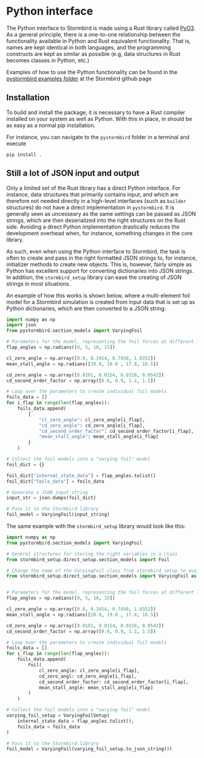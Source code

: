 # Python interface
The Python interface to Stormbird is made using a Rust library called [PyO3](https://pyo3.rs/). As a general principle, there is a one-to-one relationship between the functionality available in Python and Rust equivalent functionality. That is, names are kept identical in both languages, and the programming constructs are kept as similar as possible (e.g, data structures in Rust becomes classes in Python, etc.)

Examples of how to use the Python functionality can be found in the [pystormbird examples folder](https://github.com/NTNU-IMT/stormbird/tree/main/interfaces/pystormbird/examples) at the Stormbird github page

## Installation

To build and install the package, it is necessary to have a Rust compiler installed on your system as well as Python. With this in place, in should be as easy as a normal pip installation.

For instance, you can navigate to the `pystormbird` folder in a terminal and execute

```
pip install .
```

## Still a lot of JSON input and output
Only a limited set of the Rust library has a direct Python interface. For instance, data structures that primarily contains input, and which are therefore not needed directly in a high-level interfaces (such as `builder` structures) do not have a direct implementation in `pystormbird`. It is generally seen as uncesseary as the same settings can be passed as JSON strings, which are then deserialized into the right structures on the Rust side. Avoiding a direct Python implementation drastically reduces the development overhead when, for instance, something changes in the core library.

As such, even when using the Python interface to Stormbird, the task is often to create and pass in the right formatted JSON strings to, for instance, initializer methods to create new objects. This is, however, fairly simple as Python has excellent support for converting dictionaries into JSON strings. In addition, the `stormbird_setup` library can ease the creating of JSON strings in most situations.

An example of how this works is shown below, where a multi-element foil model for a Stormbird simulation is created from input data that is set up as Python dictionaries, which are then converted to a JSON string:

```python
import numpy as np
import json
from pystormbird.section_models import VaryingFoil

# Parameters for the model, representing the foil forces at different lap angles
flap_angles = np.radians([0, 5, 10, 15])

cl_zero_angle = np.array([0.0, 0.3454, 0.7450, 1.0352])
mean_stall_angle = np.radians([20.0, 19.0 , 17.8, 16.5])

cd_zero_angle = np.array([0.0101, 0.0154, 0.0328, 0.0542])
cd_second_order_factor = np.array([0.6, 0.9, 1.2, 1.5])

# Loop over the parameters to create individual foil models
foils_data = []
for i_flap in range(len(flap_angles)):
    foils_data.append(
        {
            "cl_zero_angle": cl_zero_angle[i_flap],
            "cd_zero_angle": cd_zero_angle[i_flap],
            "cd_second_order_factor": cd_second_order_factor[i_flap],
            "mean_stall_angle": mean_stall_angle[i_flap]
        }
    )

# Collect the foil models into a "varying foil" model
foil_dict = {}

foil_dict["internal_state_data"] = flap_angles.tolist()
foil_dict["foils_data"] = foils_data

# Generate a JSON input string
input_str = json.dumps(foil_dict)

# Pass it to the Stormbird library
foil_model = VaryingFoil(input_string)
```
The same example with the `stormbird_setup` library would look like this:

```python
import numpy as np
from pystormbird.section_models import VaryingFoil

# General structures for storing the right variables in a class
from stormbird_setup.direct_setup.section_models import Foil

# Change the name of the VaryingFoil class from stormbird_setup to avoid name clash
from stormbird_setup.direct_setup.section_models import VaryingFoil as VaryingFoilSetup


# Parameters for the model, representing the foil forces at different lap angles
flap_angles = np.radians([0, 5, 10, 15])

cl_zero_angle = np.array([0.0, 0.3454, 0.7450, 1.0352])
mean_stall_angle = np.radians([20.0, 19.0 , 17.8, 16.5])

cd_zero_angle = np.array([0.0101, 0.0154, 0.0328, 0.0542])
cd_second_order_factor = np.array([0.6, 0.9, 1.2, 1.5])

# Loop over the parameters to create individual foil models
foils_data = []
for i_flap in range(len(flap_angles)):
    foils_data.append(
        Foil(
            cl_zero_angle: cl_zero_angle[i_flap],
            cd_zero_angl: cd_zero_angle[i_flap],
            cd_second_order_factor: cd_second_order_factor[i_flap],
            mean_stall_angle: mean_stall_angle[i_flap]
        )
    )

# Collect the foil models into a "varying foil" model
varying_foil_setup = VaryingFoilSetup(
    internal_state_data = flap_angles.tolist(),
    foils_data = foils_data
)

# Pass it to the Stormbird library
foil_model = VaryingFoil(varying_foil_setup.to_json_string())
```

